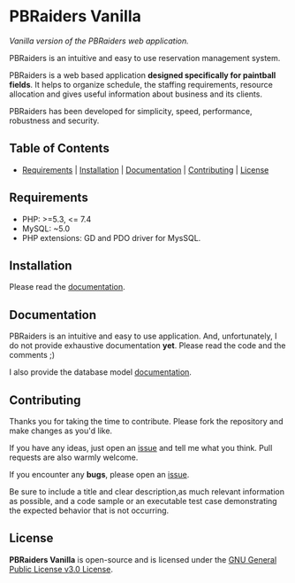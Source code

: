 # PBRaiders Vanilla

*Vanilla version of the PBRaiders web application.*

PBRaiders is an intuitive and easy to use reservation management system.

PBRaiders is a web based application **designed specifically for paintball fields**. It helps to organize schedule, the staffing requirements, resource allocation and gives useful information about business and its clients.

PBRaiders has been developed for simplicity, speed, performance, robustness and security.

## Table of Contents

- [Requirements](#requirements) | [Installation](#installation) | [Documentation](#documentation) | [Contributing](#contributing) | [License](#license)

## Requirements

- PHP: >=5.3, <= 7.4
- MySQL: ~5.0
- PHP extensions: GD and PDO driver for MysSQL.

## Installation

Please read the [documentation](/doc/install).

## Documentation

PBRaiders is an intuitive and easy to use application. And, unfortunately, I do not provide exhaustive documentation **yet**. Please read the code and the comments ;)

I also provide the database model [documentation](/doc/model).

## Contributing

Thanks you for taking the time to contribute. Please fork the repository and make changes as you'd like.

If you have any ideas, just open an [issue](https://github.com/pbraiders/vanilla/issues) and tell me what you think. Pull requests are also warmly welcome.

If you encounter any **bugs**, please open an [issue](https://github.com/pbraiders/vanilla/issues).

Be sure to include a title and clear description,as much relevant information as possible, and a code sample or an executable test case demonstrating the expected behavior that is not occurring.

## License

**PBRaiders Vanilla** is open-source and is licensed under the [GNU General Public License v3.0 License](https://github.com/pbraiders/vanilla/blob/master/LICENSE).
